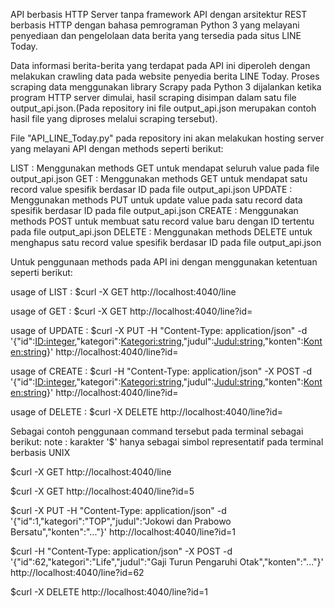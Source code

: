 API berbasis HTTP Server tanpa framework
API dengan arsitektur REST berbasis HTTP dengan bahasa pemrograman Python 3 yang melayani penyediaan dan pengelolaan data berita yang tersedia pada situs LINE Today.

Data informasi berita-berita yang terdapat pada API ini diperoleh dengan melakukan crawling data pada website penyedia berita LINE Today. Proses scraping data menggunakan library Scrapy pada Python 3 dijalankan ketika program HTTP server dimulai, hasil scraping disimpan dalam satu file output_api.json.(Pada repository ini file output_api.json merupakan contoh hasil file yang diproses melalui scraping tersebut).

File "API_LINE_Today.py" pada repository ini akan melakukan hosting server yang melayani API dengan methods seperti berikut:

LIST : Menggunakan methods GET untuk mendapat seluruh value pada file output_api.json
GET : Menggunakan methods GET untuk mendapat satu record value spesifik berdasar ID pada file output_api.json
UPDATE : Menggunakan methods PUT untuk update value pada satu record data spesifik berdasar ID pada file output_api.json
CREATE : Menggunakan methods POST untuk membuat satu record value baru dengan ID tertentu pada file output_api.json
DELETE : Menggunakan methods DELETE untuk menghapus satu record value spesifik berdasar ID pada file output_api.json

Untuk penggunaan methods pada API ini dengan menggunakan ketentuan seperti berikut:

usage of LIST :
$curl -X GET http://localhost:4040/line

usage of GET :
$curl -X GET http://localhost:4040/line?id=<ID>

usage of UPDATE :
$curl -X PUT -H "Content-Type: application/json" -d '{"id":<ID:integer>,"kategori":<Kategori:string>,"judul":<Judul:string>,"konten":<Konten:string>}' http://localhost:4040/line?id=<ID>

usage of CREATE :
$curl -H "Content-Type: application/json" -X POST -d '{"id":<ID:integer>,"kategori":<Kategori:string>,"judul":<Judul:string>,"konten":<Konten:string>}' http://localhost:4040/line?id=<ID>

usage of DELETE :
$curl -X DELETE http://localhost:4040/line?id=<ID>

Sebagai contoh penggunaan command tersebut pada terminal sebagai berikut:
note : karakter '$' hanya sebagai simbol representatif pada terminal berbasis UNIX

$curl -X GET http://localhost:4040/line  
  
$curl -X GET http://localhost:4040/line?id=5  
  
$curl -X PUT -H "Content-Type: application/json" -d '{"id":1,"kategori":"TOP","judul":"Jokowi dan Prabowo Bersatu","konten":"..."}' http://localhost:4040/line?id=1  
  
$curl -H "Content-Type: application/json" -X POST -d '{"id":62,"kategori":"Life","judul":"Gaji Turun Pengaruhi Otak","konten":"..."}' http://localhost:4040/line?id=62  
  
$curl -X DELETE http://localhost:4040/line?id=1  

